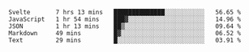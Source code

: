 <!--START_SECTION:waka-->
```text
Svelte       7 hrs 13 mins   ██████████████░░░░░░░░░░░   56.65 % 
JavaScript   1 hr 54 mins    ███▓░░░░░░░░░░░░░░░░░░░░░   14.96 % 
JSON         1 hr 13 mins    ██▒░░░░░░░░░░░░░░░░░░░░░░   09.64 % 
Markdown     49 mins         █▓░░░░░░░░░░░░░░░░░░░░░░░   06.52 % 
Text         29 mins         █░░░░░░░░░░░░░░░░░░░░░░░░   03.91 % 
```
<!--END_SECTION:waka-->
